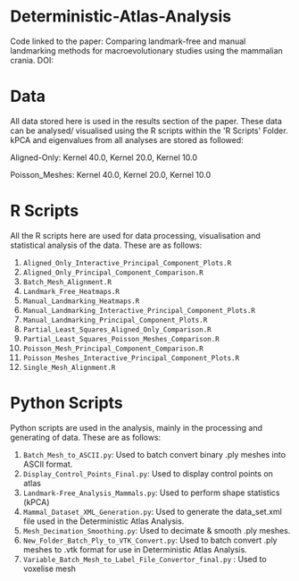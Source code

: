 # Deterministic-Atlas-Analysis

Code linked to the paper: Comparing landmark-free and manual landmarking methods for macroevolutionary studies using the mammalian crania. DOI: 

# Data 
All data stored here is used in the results section of the paper. These data can be analysed/ visualised using the R scripts within the 'R Scripts' Folder. kPCA and eigenvalues from all analyses are stored as followed:

Aligned-Only: Kernel 40.0, Kernel 20.0, Kernel 10.0 

Poisson_Meshes: Kernel 40.0, Kernel 20.0, Kernel 10.0 

# R Scripts 
All the R scripts here are used for data processing, visualisation and statistical analysis of the data. These are as follows: 

1.  `Aligned_Only_Interactive_Principal_Component_Plots.R`
2.  `Aligned_Only_Principal_Component_Comparison.R`
3.  `Batch_Mesh_Alignment.R`
4.  `Landmark_Free_Heatmaps.R`
5.  `Manual_Landmarking_Heatmaps.R`
6.  `Manual_Landmarking_Interactive_Principal_Component_Plots.R`
7.  `Manual_Landmarking_Principal_Component_Plots.R`
8.  `Partial_Least_Squares_Aligned_Only_Comparison.R`
9.  `Partial_Least_Squares_Poisson_Meshes_Comparison.R`
10. `Poisson_Mesh_Principal_Component_Comparison.R`
11. `Poisson_Meshes_Interactive_Principal_Component_Plots.R`
12. `Single_Mesh_Alignment.R`

# Python Scripts 
Python scripts are used in the analysis, mainly in the processing and generating of data. These are as follows: 

1. `Batch_Mesh_to_ASCII.py`: Used to batch convert binary .ply meshes into ASCII format. 
2. `Display_Control_Points_Final.py`: Used to display control points on atlas 
3. `Landmark-Free_Analysis_Mammals.py`: Used to perform shape statistics (kPCA) 
4. `Mammal_Dataset_XML_Generation.py`: Used to generate the data_set.xml file used in the Deterministic Atlas Analysis. 
5. `Mesh_Decimation_Smoothing.py`: Used to decimate & smooth .ply meshes. 
6. `New_Folder_Batch_Ply_to_VTK_Convert.py`: Used to batch convert .ply meshes to .vtk format for use in Deterministic Atlas Analysis.
7. `Variable_Batch_Mesh_to_Label_File_Convertor_final.py` : Used to voxelise mesh 
